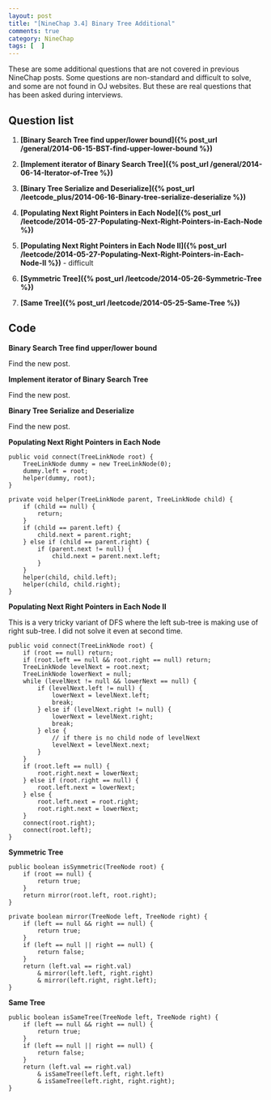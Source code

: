 ```yaml
---
layout: post
title: "[NineChap 3.4] Binary Tree Additional"
comments: true
category: NineChap
tags: [  ]
---
```



These are some additional questions that are not covered in previous NineChap posts. Some questions are non-standard and difficult to solve, and some are not found in OJ websites. But these are real questions that has been asked during interviews. 

## Question list

1. __[Binary Search Tree find upper/lower bound]({% post_url /general/2014-06-15-BST-find-upper-lower-bound %})__

1. __[Implement iterator of Binary Search Tree]({% post_url /general/2014-06-14-Iterator-of-Tree %})__

1. __[Binary Tree Serialize and Deserialize]({% post_url /leetcode_plus/2014-06-16-Binary-tree-serialize-deserialize %})__

1. __[Populating Next Right Pointers in Each Node]({% post_url /leetcode/2014-05-27-Populating-Next-Right-Pointers-in-Each-Node %})__

1. __[Populating Next Right Pointers in Each Node II]({% post_url /leetcode/2014-05-27-Populating-Next-Right-Pointers-in-Each-Node-II %})__ - difficult

1. __[Symmetric Tree]({% post_url /leetcode/2014-05-26-Symmetric-Tree %})__

1. __[Same Tree]({% post_url /leetcode/2014-05-25-Same-Tree %})__

## Code

__Binary Search Tree find upper/lower bound__

Find the new post.

__Implement iterator of Binary Search Tree__

Find the new post.

__Binary Tree Serialize and Deserialize__

Find the new post.

__Populating Next Right Pointers in Each Node__

    public void connect(TreeLinkNode root) {
		TreeLinkNode dummy = new TreeLinkNode(0);
		dummy.left = root;
		helper(dummy, root);
    }
	
	private void helper(TreeLinkNode parent, TreeLinkNode child) {
		if (child == null) {
			return;
		}
		if (child == parent.left) {
			child.next = parent.right;
		} else if (child == parent.right) {
			if (parent.next != null) {
				child.next = parent.next.left;
			}
		}
		helper(child, child.left);
		helper(child, child.right);
	}

__Populating Next Right Pointers in Each Node II__

This is a very tricky variant of DFS where the left sub-tree is making use of right sub-tree. I did not solve it even at second time. 

    public void connect(TreeLinkNode root) {
        if (root == null) return;
        if (root.left == null && root.right == null) return;
        TreeLinkNode levelNext = root.next;
        TreeLinkNode lowerNext = null;
        while (levelNext != null && lowerNext == null) {
            if (levelNext.left != null) {
                lowerNext = levelNext.left;
                break;
            } else if (levelNext.right != null) {
                lowerNext = levelNext.right;
                break;
            } else {
                // if there is no child node of levelNext
                levelNext = levelNext.next;
            }
        }
        if (root.left == null) {
            root.right.next = lowerNext;
        } else if (root.right == null) {
            root.left.next = lowerNext;
        } else {
            root.left.next = root.right;
            root.right.next = lowerNext;
        }
        connect(root.right);
        connect(root.left);
    }

__Symmetric Tree__

    public boolean isSymmetric(TreeNode root) {
        if (root == null) {
			return true;
		}
		return mirror(root.left, root.right);
    }
	
	private boolean mirror(TreeNode left, TreeNode right) {
		if (left == null && right == null) {
			return true;
		}
		if (left == null || right == null) {
			return false;
		}
		return (left.val == right.val) 
			& mirror(left.left, right.right)
			& mirror(left.right, right.left);
	}

__Same Tree__

    public boolean isSameTree(TreeNode left, TreeNode right) {
		if (left == null && right == null) {
			return true;
		}
		if (left == null || right == null) {
			return false;
		}
		return (left.val == right.val) 
			& isSameTree(left.left, right.left)
			& isSameTree(left.right, right.right);
	}
